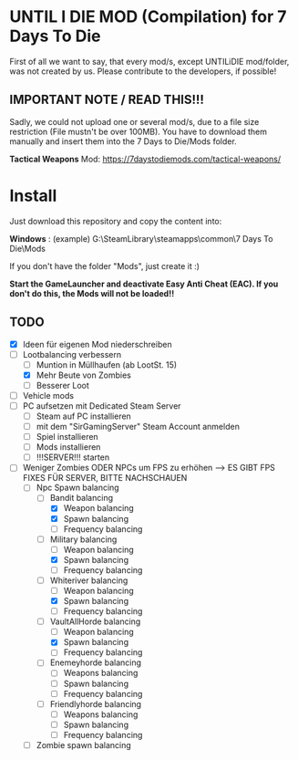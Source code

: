 # UNTIL I DIE MOD (Compilation) for 7 Days To Die

First of all we want to say, that every mod/s, except UNTILiDIE mod/folder, was not created by us. Please contribute to the developers, if possible!

## IMPORTANT NOTE / READ THIS!!!

Sadly, we could not upload one or several mod/s, due to a file size restriction (File mustn't be over 100MB). 
You have to download them manually and insert them into the 7 Days to Die/Mods folder. 

**Tactical Weapons** Mod: https://7daystodiemods.com/tactical-weapons/

# Install

Just download this repository and copy the content into:

**Windows** : (example) G:\SteamLibrary\steamapps\common\7 Days To Die\Mods

If you don't have the folder "Mods", just create it :) 

**Start the GameLauncher and deactivate Easy Anti Cheat (EAC). If you don't do this, the Mods will not be loaded!!**

## TODO

* [x] Ideen für eigenen Mod niederschreiben
* [ ] Lootbalancing verbessern
    * [ ] Muntion in Müllhaufen (ab LootSt. 15)
    * [x] Mehr Beute von Zombies
    * [ ] Besserer Loot
* [ ] Vehicle mods
* [ ] PC aufsetzen mit Dedicated Steam Server
    * [ ] Steam auf PC installieren
    * [ ] mit dem "SirGamingServer" Steam Account anmelden
    * [ ] Spiel installieren
    * [ ] Mods installieren
    * [ ] !!!SERVER!!! starten
* [ ] Weniger Zombies ODER NPCs um FPS zu erhöhen
   --> ES GIBT FPS FIXES FÜR SERVER, BITTE NACHSCHAUEN
   * [ ] Npc Spawn balancing
      * [ ] Bandit balancing
         * [x] Weapon balancing
         * [x] Spawn balancing
         * [ ] Frequency balancing 
      * [ ] Military balancing
         * [ ] Weapon balancing
         * [x] Spawn balancing
         * [ ] Frequency balancing 
      * [ ] Whiteriver balancing
         * [ ] Weapon balancing
         * [x] Spawn balancing
         * [ ] Frequency balancing 
      * [ ] VaultAllHorde balancing
         * [ ] Weapon balancing
         * [x] Spawn balancing
         * [ ] Frequency balancing 
      * [ ] Enemeyhorde balancing
         * [ ] Weapons balancing
         * [ ] Spawn balancing
         * [ ] Frequency balancing
      * [ ] Friendlyhorde balancing
         * [ ] Weapons balancing
         * [ ] Spawn balancing
         * [ ] Frequency balancing       
   * [ ] Zombie spawn balancing
